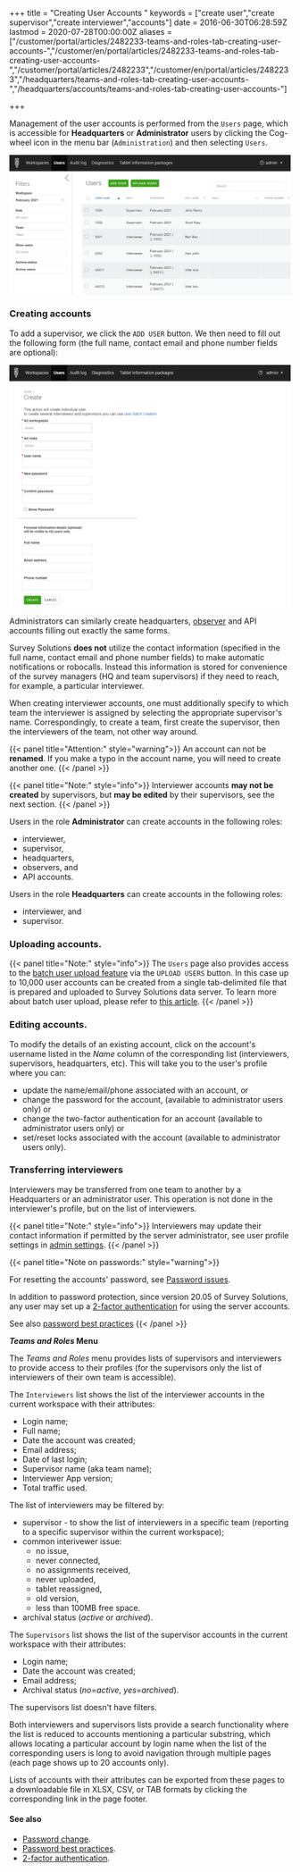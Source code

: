 ﻿+++
title = "Creating User Accounts "
keywords = ["create user","create supervisor","create interviewer","accounts"]
date = 2016-06-30T06:28:59Z
lastmod = 2020-07-28T00:00:00Z
aliases = ["/customer/portal/articles/2482233-teams-and-roles-tab-creating-user-accounts-","/customer/en/portal/articles/2482233-teams-and-roles-tab-creating-user-accounts-","/customer/portal/articles/2482233","/customer/en/portal/articles/2482233","/headquarters/teams-and-roles-tab-creating-user-accounts-","/headquarters/accounts/teams-and-roles-tab-creating-user-accounts-"]

+++

Management of the user accounts is performed from the `Users` page, which
is accessible for **Headquarters** or **Administrator** users by clicking the
Cog-wheel icon in the menu bar (`Administration`) and then selecting `Users`.

<CENTER>
    <IMG src="images/users_management.png">
</CENTER>

### Creating accounts

To add a supervisor, we click the `ADD USER` button. We then need to fill out
the following form (the full name, contact email and phone number fields are optional):
<CENTER>
    <IMG src="images/user_create.png">
</CENTER>

Administrators can similarly create headquarters,
[observer](/headquarters/accounts/survey-solutions-server-observer/) and API
accounts filling out exactly the same forms.

Survey Solutions **does not** utilize the contact information (specified in the
full name, contact email and phone number fields) to make automatic
notifications or robocalls. Instead this information is stored for convenience
of the survey managers (HQ and team supervisors) if they need to reach, for
example, a particular interviewer.

When creating interviewer accounts, one must additionally specify to
which team the interviewer is assigned by selecting the appropriate supervisor's
name. Correspondingly, to create a team, first create the supervisor, then
the interviewers of the team, not other way around.

{{< panel title="Attention:" style="warning">}}
An account can not be **renamed**. If you make a typo in the account name, you will need to create another one.
{{< /panel >}}

{{< panel title="Note:" style="info">}}
Interviewer accounts **may not be created** by supervisors,
but **may be edited** by their supervisors, see the next section.
{{< /panel >}}

Users in the role **Administrator** can create accounts in the following roles:
  - interviewer,
  - supervisor,
  - headquarters,
  - observers, and
  - API accounts.

Users in the role **Headquarters** can create accounts in the following roles:
- interviewer, and
- supervisor.

### Uploading accounts.

{{< panel title="Note:" style="info">}}
  The `Users` page also provides access to the [batch user upload
  feature](/headquarters/batch-user-upload) via the `UPLOAD USERS` button. In
  this case up to 10,000 user accounts can be created from a single
  tab-delimited file that is prepared and uploaded to Survey Solutions data
  server. To learn more about batch user upload, please refer to
  [this article](/headquarters/accounts/batch-user-upload/).
{{< /panel >}}



### Editing accounts.

To modify the details of an existing account, click on the
account's username listed in the *Name* column of the corresponding
list (interviewers, supervisors, headquarters, etc). This will take you
to the user's profile where you can:


- update the name/email/phone associated with an account, or
- change the password for the account, (available to administrator users only) or
- change the two-factor authentication for an account (available to administrator users only) or
- set/reset locks associated with the account (available to administrator users only).

### Transferring interviewers

Interviewers may be transferred from one team to another by
a Headquarters or an administrator user. This operation is
not done in the interviewer's profile, but on the list of
interviewers.


{{< panel title="Note:" style="info">}}
Interviewers may update their contact information if permitted
by the server administrator, see user profile settings in
[admin settings](/headquarters/config/admin-settings/).
{{< /panel >}}


{{< panel title="Note on passwords:" style="warning">}}

For resetting the accounts' password, see [Password issues](/faq/password-issues/).

In addition to password protection, since version 20.05 of
Survey Solutions, any user may set up a [2-factor authentication](/headquarters/accounts/two-factor-authentication/) for using the server accounts.

See also [password best practices](/interviewer/app/password-best-practices/)
{{< /panel >}}

**_Teams and Roles_ Menu**

The *Teams and Roles* menu provides lists of supervisors and interviewers to
provide access to their profiles (for the supervisors only the list of
interviewers of their own team is accessible).

The `Interviewers` list shows the list of the interviewer accounts in the current workspace with their attributes:
- Login name;
- Full name;
- Date the account was created;
- Email address;
- Date of last login;
- Supervisor name (aka team name);
- Interviewer App version;
- Total traffic used.

The list of interviewers may be filtered by:
- supervisor - to show the list of interviewers in a specific team (reporting to a specific supervisor within the current workspace);
- common interivewer issue:
  - no issue,
  - never connected,
  - no assignments received,
  - never uploaded,
  - tablet reassigned,
  - old version,
  - less than 100MB free space.
- archival status (*active* or *archived*).

The `Supervisors` list shows the list of the supervisor accounts in the current workspace with their attributes:
- Login name;
- Date the account was created;
- Email address;
- Archival status (*no*=*active*, *yes*=*archived*).

The supervisors list doesn't have filters.

Both interviewers and supervisors lists provide a search functionality where the list is reduced to accounts mentioning a particular substring, which allows locating a particular account by login name when the list of the corresponding users is long to avoid navigation through multiple pages (each page shows up to 20 accounts only).

Lists of accounts with their attributes can be exported from these pages to a downloadable file in XLSX, CSV, or TAB formats by clicking the corresponding link in the page footer.

#### See also
- [Password change](/faq/password-change/).
- [Password best practices](/interviewer/app/password-best-practices/).
- [2-factor authentication](/headquarters/accounts/two-factor-authentication/).